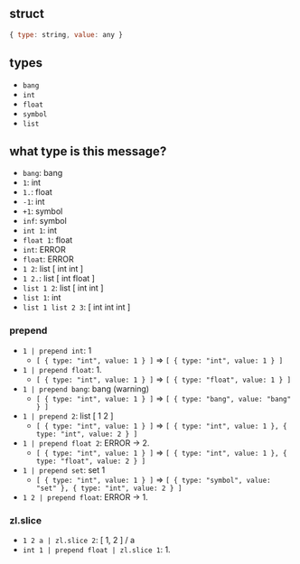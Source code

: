 ## struct

```js
{ type: string, value: any }
```

## types
- `bang`
- `int`
- `float`
- `symbol`
- `list`

## what type is this message?
- `bang`: bang
- `1`: int
- `1.`: float
- `-1`: int
- `+1`: symbol
- `inf`: symbol
- `int 1`: int
- `float 1`: float
- `int`: ERROR
- `float`: ERROR
- `1 2`: list [ int int ]
- `1 2.`: list [ int float ]
- `list 1 2`: list [ int int ]
- `list 1`: int
- `list 1 list 2 3`: [ int int int ]

### prepend

- `1 | prepend int`: 1
  - `[ { type: "int", value: 1 } ]` => `[ { type: "int", value: 1 } ]`
- `1 | prepend float`: 1.
  - `[ { type: "int", value: 1 } ]` => `[ { type: "float", value: 1 } ]`
- `1 | prepend bang`: bang (warning)
  - `[ { type: "int", value: 1 } ]` => `[ { type: "bang", value: "bang" } ]`
- `1 | prepend 2`: list [ 1 2 ]
  - `[ { type: "int", value: 1 } ]` => `[ { type: "int", value: 1 }, { type: "int", value: 2 } ]`
- `1 | prepend float 2`: ERROR -> 2.
  - `[ { type: "int", value: 1 } ]` => `[ { type: "int", value: 1 }, { type: "float", value: 2 } ]`
- `1 | prepend set`: set 1
  - `[ { type: "int", value: 1 } ]` => `[ { type: "symbol", value: "set" }, { type: "int", value: 2 } ]`
- `1 2 | prepend float`: ERROR -> 1.

### zl.slice

- `1 2 a | zl.slice 2`: [ 1, 2 ] / a
- `int 1 | prepend float | zl.slice 1`: 1.
